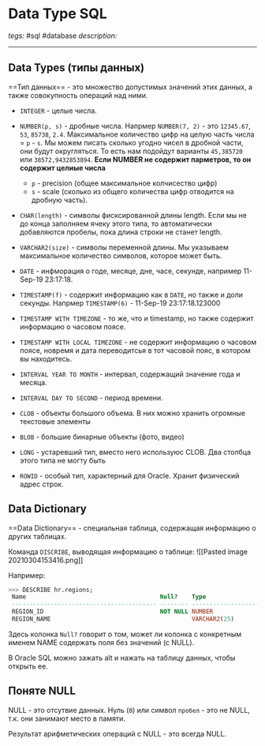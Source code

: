 # Data Type SQL
*tegs:* #sql #database
*description:*

---
## Data Types (типы данных)
==Тип данных== - это множество допустимых значений этих данных, а также совокупность операций над ними. 

- `INTEGER` - целые числа.
- `NUMBER(p, s)` - дробные числа. Напрмер `NUMBER(7, 2)` - это 		`12345.67`, `53`, `85738`, `2.4`. Максимальное количество цифр на целую часть числа = `p` - `s`. Мы можем писать сколько угодно чисел в дробной части, они будут округляться. То есть нам подойдут варианты `45,385720` или `38572,9432853894`. **Если NUMBER не содержит парметров, то он содержит целиые числа**
	- `p` - precision (общее максимальное колчисество цифр)
	- `s` - scale (сколько из общего количества цифр отводится на дробную часть).

- `CHAR(length)` - символы фисксированной длины length. Если мы не до конца заполняем ячеку этого типа, то автоматически добавляются пробелы, пока длина строки не станет length.   
- `VARCHAR2(size)` - символы переменной длины. Мы указываем максимальное количество символов, которое может быть.  
- `DATE` - инфморация о годе, месяце, дне, часе, секунде, например 11-Sep-19 23:17:18.
- `TIMESTAMP(f)` - содержит информацию как в `DATE`, но также и доли секунды. Напрмер `TIMESTAMP(6)` - 11-Sep-19 23:17:18.123000
- `TIMESTAMP WITH TIMEZONE` - то же, что и timestamp, но также содержит информацию о часовом поясе.
- `TIMESTAMP WITH LOCAL TIMEZONE` - не содержит информацию о часовом поясе, новремя и дата переводитсья в тот часовой пояс, в котором вы находитесь.
- `INTERVAL YEAR TO MONTH` - интервал, содержащий значение года и месяца.
- `INTERVAL DAY TO SECOND` - период времени.
- `CLOB` - объекты большого объема. В них можно хранить огромные текстовые элементы
- `BLOB` - большие бинарные объекты (фото, видео)
- `LONG` - устаревший тип, вместо него используюс CLOB. Два столбца этого типа не могту быть
- `ROWID` - особый тип, характерный для Oracle. Хранит физический адрес строк.

## Data Dictionary
==Data Dictionary== - специальная таблица, содержащая информацию о других таблицах.

Команда `DISCRIBE`, выводящая информацию о таблице:
![[Pasted image 20210304153416.png]]

Например:
```SQL
>>> DESCRIBE hr.regions;
 Name                                      Null?    Type
 ----------------------------------------- -------- ----------------------------
 REGION_ID                                 NOT NULL NUMBER
 REGION_NAME                                        VARCHAR2(25)
``` 
Здесь колонка `Null?` говорит о том, может ли колонка с конкретным именем NAME содержать поля без значений (с NULL).

В Oracle SQL можно зажать alt и нажать на таблицу данных, чтобы открыть ее.

## Поняте NULL
NULL - это отсутвие данных. Нуль (`0`) или символ `пробел` - это не NULL, т.к. они занимают место в памяти.

Результат арифметических операций с NULL - это всегда NULL.
